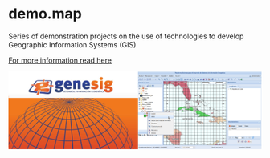 # demo.map
Series of demonstration projects on the use of technologies to develop Geographic Information Systems (GIS)

[For more information read here](docs/Manual_GeneSIG_R-20130110.pdf)

![Screenshot](docs/portada.png)

